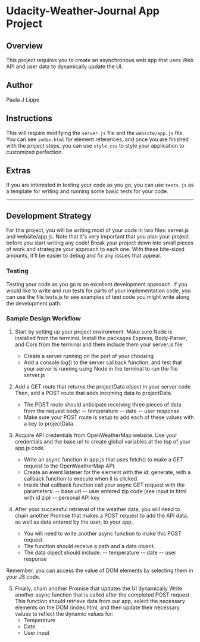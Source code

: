 # Udacity-Weather-Journal App Project

## Overview
This project requires you to create an asynchronous web app that uses Web API and user data to dynamically update the UI. 

## Author
Paula J Lippe

## Instructions
This will require modifying the `server.js` file and the `website/app.js` file. You can see `index.html` for element references, and once you are finished with the project steps, you can use `style.css` to style your application to customized perfection.

## Extras
If you are interested in testing your code as you go, you can use `tests.js` as a template for writing and running some basic tests for your code.

______________________

## Development Strategy
For this project, you will be writing most of your code in two files: server.js and website/app.js. Note that it's very important that you plan your project before you start writing any code! Break your project down into small pieces of work and strategize your approach to each one. With these bite-sized amounts, it'll be easier to debug and fix any issues that appear.

### Testing
Testing your code as you go is an excellent development approach. If you would like to write and run tests for parts of your implementation code, you can use the file tests.js to see examples of test code you might write along the development path.

### Sample Design Workflow

1. Start by setting up your project environment. Make sure Node is installed from the terminal. Install the packages Express, Body-Parser, and Cors from the terminal and them include them your server.js file.
    - Create a server running on the port of your choosing
    - Add a console.log() to the server callback function, and test that your server is running using Node in the terminal to run the file server.js

2. Add a GET route that returns the projectData object in your server code Then, add a POST route that adds incoming data to projectData.
    - The POST route should anticipate receiving three pieces of data from the request body:
        -- temperature
        -- date
        -- user response
    - Make sure your POST route is setup to add each of these values with a key to projectData.

3. Acquire API credentials from OpenWeatherMap website. Use your credentials and the base url to create global variables at the top of your app.js code.
    - Write an async function in app.js that uses fetch() to make a GET request to the OpenWeatherMap API.
    - Create an event listener for the element with the id: generate, with a callback function to execute when it is clicked.
    - Inside that callback function call your async GET request with the parameters:
        -- base url
        -- user entered zip code (see input in html with id zip)
        -- personal API key

4. After your successful retrieval of the weather data, you will need to chain another Promise that makes a POST request to add the API data, as well as data entered by the user, to your app.
    - You will need to write another async function to make this POST request.
    - The function should receive a path and a data object.
    - The data object should include:
        -- temperature
        -- date
        -- user response

Remember, you can access the value of DOM elements by selecting them in your JS code.

5. Finally, chain another Promise that updates the UI dynamically Write another async function that is called after the completed POST request. This function should retrieve data from our app, select the necessary elements on the DOM (index.html, and then update their necessary values to reflect the dynamic values for:
    - Temperature
    - Date
    - User input
